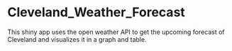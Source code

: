 # Cleveland_Weather_Forecast
This shiny app uses the open weather API to get the upcoming forecast of Cleveland and visualizes it in a graph and table. 
